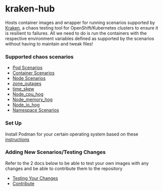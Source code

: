 # kraken-hub

Hosts container images and wrapper for running scenarios supported by [Kraken](https://github.com/cloud-bulldozer/kraken), a chaos testing tool for OpenShift/Kubernetes clusters to ensure it is resilient to failures. All we need to do is run the containers with the respective environment variables defined as supported by the scenarios without having to maintain and tweak files!


### Supported chaos scenarios

- [Pod Scenarios](docs/pod-scenarios.md)
- [Container Scenarios](docs/container-scenarios.md)
- [Node Scenarios](docs/node-scenarios.md)
- [zone_outages](docs/zone-outages.md)
- [time_skew](docs/time-scenarios.md)
- [Node_cpu_hog](docs/node-cpu-hog.md)
- [Node_memory_hog](docs/node-memory-hog.md)
- [Node_io_hog](docs/node-io-hog.md)
- [Namespace Scenarios](docs/namespace-scenarios.md)


### Set Up 
Install Podman for your certain operating system based on these [instructions](https://podman.io/getting-started/installation) 

### Adding New Scenarios/Testing Changes

Refer to the 2 docs below to be able to test your own images with any changes and be able to contribute them to the repository

- [Testing Your Changes](docs/test_your_changes.md)
- [Contribute](docs/contribute.md)